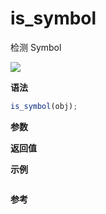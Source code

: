 # is_symbol

检测 Symbol

![](https://img.shields.io/badge/-Object-blue)

**语法**

```js
is_symbol(obj);
```

**参数**

**返回值**

**示例**

```js

```

**参考**
